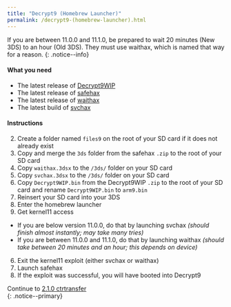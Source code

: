 ```yaml
---
title: "Decrypt9 (Homebrew Launcher)"
permalink: /decrypt9-(homebrew-launcher).html
---
```


If you are between 11.0.0 and 11.1.0, be prepared to wait 20 minutes (New 3DS) to an hour (Old 3DS). They must use waithax, which is named that way for a reason.
{: .notice--info}

#### What you need

* The latest release of [Decrypt9WIP](https://github.com/d0k3/Decrypt9WIP/releases/latest/)
* The latest release of [safehax](https://github.com/TiniVi/safehax/releases/latest/)
* The latest release of [waithax](https://github.com/Mrrraou/waithax/releases/latest)
* The latest build of [svchax](images/svchax.3dsx)

#### Instructions

2. Create a folder named `files9` on the root of your SD card if it does not already exist
3. Copy and merge the `3ds` folder from the safehax `.zip` to the root of your SD card
4. Copy `waithax.3dsx` to the `/3ds/` folder on your SD card
5. Copy `svchax.3dsx` to the `/3ds/` folder on your SD card
3. Copy `Decrypt9WIP.bin` from the Decrypt9WIP `.zip` to the root of your SD card and rename `Decrypt9WIP.bin` to `arm9.bin`
3. Reinsert your SD card into your 3DS
4. Enter the homebrew launcher
5. Get kernel11 access
  + If you are below version 11.0.0, do that by launching svchax *(should finish almost instantly; may take many tries)*
  + If you are between 11.0.0 and 11.1.0, do that by launching waithax *(should take between 20 minutes and an hour; this depends on device)*
6. Exit the kernel11 exploit (either svchax or waithax)
4. Launch safehax
4. If the exploit was successful, you will have booted into Decrypt9

Continue to [2.1.0 ctrtransfer](2.1.0-ctrtransfer)    
{: .notice--primary}
